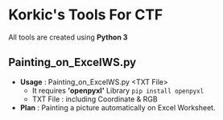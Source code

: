 Korkic's Tools For CTF
======================
All tools are created using **Python 3**

Painting_on_ExcelWS.py
----------------------
   - **Usage** : Painting_on_ExcelWS.py \<TXT File>
     - It requires **'openpyxl'** Library
   ```pip install openpyxl```
     - TXT File : including Coordinate & RGB
   - **Plan** : Painting a picture automatically on Excel Worksheet.
